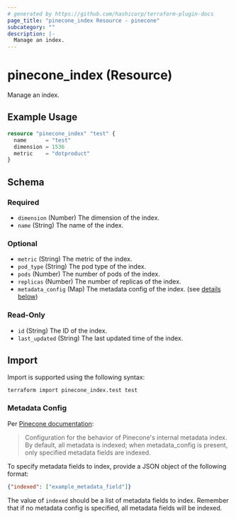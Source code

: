 ```yaml
---
# generated by https://github.com/hashicorp/terraform-plugin-docs
page_title: "pinecone_index Resource - pinecone"
subcategory: ""
description: |-
  Manage an index.
---
```


# pinecone_index (Resource)

Manage an index.

## Example Usage

```terraform
resource "pinecone_index" "test" {
  name      = "test"
  dimension = 1536
  metric    = "dotproduct"
}
```

<!-- schema generated by tfplugindocs -->
## Schema

### Required

- `dimension` (Number) The dimension of the index.
- `name` (String) The name of the index.

### Optional

- `metric` (String) The metric of the index.
- `pod_type` (String) The pod type of the index.
- `pods` (Number) The number of pods of the index.
- `replicas` (Number) The number of replicas of the index.
- `metadata_config` (Map) The metadata config of the index. (see [details below](#nestedmap--metadata_config))

### Read-Only

- `id` (String) The ID of the index.
- `last_updated` (String) The last updated time of the index.

## Import

Import is supported using the following syntax:

```shell
terraform import pinecone_index.test test
```

<a id="nestedmap--metadata_config"></a>
### Metadata Config

Per [Pinecone documentation](https://docs.pinecone.io/reference/create_index):

> Configuration for the behavior of Pinecone's internal metadata index. By default, all metadata is indexed; when metadata_config is present, only specified metadata fields are indexed. 

To specify metadata fields to index, provide a JSON object of the following format:

```json
{"indexed": ["example_metadata_field"]}
```

The value of `indexed` should be a list of metadata fields to index. Remember that if no metadata config is specified, all metadata fields will be indexed.
